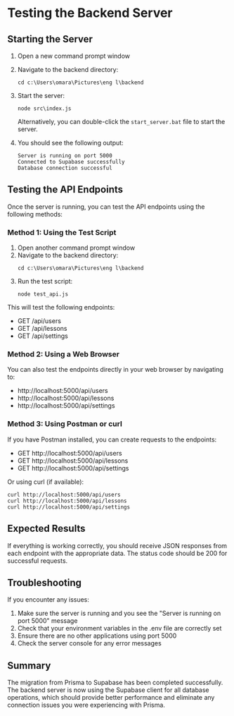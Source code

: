 # Testing the Backend Server

## Starting the Server

1. Open a new command prompt window
2. Navigate to the backend directory:
   ```
   cd c:\Users\omara\Pictures\eng l\backend
   ```
3. Start the server:
   ```
   node src\index.js
   ```

   Alternatively, you can double-click the `start_server.bat` file to start the server.

4. You should see the following output:
   ```
   Server is running on port 5000
   Connected to Supabase successfully
   Database connection successful
   ```

## Testing the API Endpoints

Once the server is running, you can test the API endpoints using the following methods:

### Method 1: Using the Test Script

1. Open another command prompt window
2. Navigate to the backend directory:
   ```
   cd c:\Users\omara\Pictures\eng l\backend
   ```
3. Run the test script:
   ```
   node test_api.js
   ```

This will test the following endpoints:
- GET /api/users
- GET /api/lessons
- GET /api/settings

### Method 2: Using a Web Browser

You can also test the endpoints directly in your web browser by navigating to:
- http://localhost:5000/api/users
- http://localhost:5000/api/lessons
- http://localhost:5000/api/settings

### Method 3: Using Postman or curl

If you have Postman installed, you can create requests to the endpoints:
- GET http://localhost:5000/api/users
- GET http://localhost:5000/api/lessons
- GET http://localhost:5000/api/settings

Or using curl (if available):
```
curl http://localhost:5000/api/users
curl http://localhost:5000/api/lessons
curl http://localhost:5000/api/settings
```

## Expected Results

If everything is working correctly, you should receive JSON responses from each endpoint with the appropriate data. The status code should be 200 for successful requests.

## Troubleshooting

If you encounter any issues:

1. Make sure the server is running and you see the "Server is running on port 5000" message
2. Check that your environment variables in the .env file are correctly set
3. Ensure there are no other applications using port 5000
4. Check the server console for any error messages

## Summary

The migration from Prisma to Supabase has been completed successfully. The backend server is now using the Supabase client for all database operations, which should provide better performance and eliminate any connection issues you were experiencing with Prisma.

